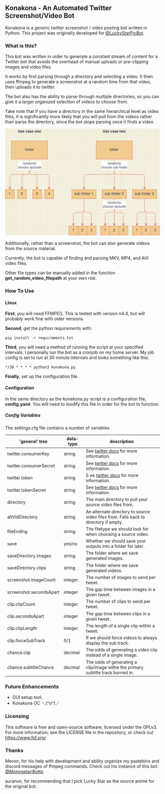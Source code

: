 ## Konakona - An Automated Twitter Screenshot/Video Bot
Konakona is a generic twitter screenshot / video posting bot written in Python. This project was originally developed for [@LuckyStarPicBot](https://twitter.com/LuckyStarPicBot).

### What is this?
This bot was written in order to generate a constant stream of content for a Twitter bot that avoids the overhead of manual uploads or pre-clipping images and video files.

It works by first parsing through a directory and selecting a video. It then uses ffmpeg to generate a screenshot at a random time from that video, then uploads it to twitter.

The bot also has the ability to parse through multiple directories, so you can give it a larger organized selection of videos to choose from. 

Take note that if you have a directory in the same hierarchical level as video files, it is significantly more likely that you will pull from the videos rather than parse the directory, since the bot stops parsing once it finds a video.

![Explanation](/konakona/data/help_diagram.png)

Additionally, rather than a screenshot, the bot can also generate videos from the source material.

Currently, the bot is capable of finding and parsing MKV, MP4, and AVI video files. 

Other file types can be manually added in the function **get_random_video_filepath** at your own risk.

### How To Use

#### Linux

**First**, you will need FFMPEG. This is tested with version n4.4, but will probably work fine with older versions.

**Second**, get the python requirements with:

```
pip install -r requirements.txt
```

**Third**, you will need a method of running the script at your specified intervals. 
I personally run the bot as a cronjob on my home server. My job config is set to run at 30 minute intervals and looks something like this:

```
*/30 * * * * python3 konakona.py
```

**Finally**, set up the configuration file.

#### Configuration
In the same directory as the konakona.py script is a configuration file, **config.yaml**. You will need to modify this file in order for the bot to function.
##### Config Variables
The settings.cfg file contains a number of variables.

| 'general' tree  | data-type | description                                                  |
| --------------- | --------- | ------------------------------------------------------------ |
| twitter.consumerKey       | string | See [twitter docs](https://developer.twitter.com/en/docs/authentication/oauth-1-0a) for more information. |
| twitter.consumerSecret      | string | See [twitter docs](https://developer.twitter.com/en/docs/authentication/oauth-1-0a) for more information. |
| twitter.token       | string |S ee [twitter docs](https://developer.twitter.com/en/docs/authentication/oauth-1-0a) for more information. |
| twitter.tokenSecret      | string | See [twitter docs](https://developer.twitter.com/en/docs/authentication/oauth-1-0a) for more information. |
| directory       | string | The main directory to pull your source video files from. |
| altVidDirectory       | string | An alternate directory to source video files from. Falls back to directory if empty. |
| fileEnding       | string | The filetype we should look for when choosing a source video. |
| save       | yes/no | Whether we should save your outputs into a folder for later. |
| saveDirectory.images       | string | The folder where we save generated images. |
| saveDirectory.clips       | string | The folder where we save generated videos.  |
| screenshot.imageCount       | integer | The number of images to send per tweet.|
| screenshot.secondsApart       | integer | The gap time between images in a given tweet. |
| clip.clipCount       | integer | The number of clips to send per tweet. |
| clip.secondsApart       | integer | The gap time between clips in a given tweet. |
| clip.clipLength       | integer  | The length of a single clip within a tweet. |
| clip.forceSubTrack       | 0/1 | If we should force videos to always display the sub track. |
| chance.clip       | decimal | The odds of generating a video clip instead of a single image. |
| chance.subtitleChance       | decimal | The odds of generating a clip/image withe the primary subtitle track burned in.|

### Future Enhancements
* GUI setup tool.
* Konakona OC ＼(^o^)／

### Licensing
This software is free and open-source software, licensed under the GPLv3. For more information, see the LICENSE file in the repository, or check out https://www.fsf.org/

### Thanks
Mevon, for his help with development and ability organize my pastebins and discord messages of ffmpeg commands. Check out his instance of this bot: [@MonogatariBotto](https://twitter.com/MonogatariBotto).

auranoir, for recommending that I pick Lucky Star as the source anime for the original bot.
